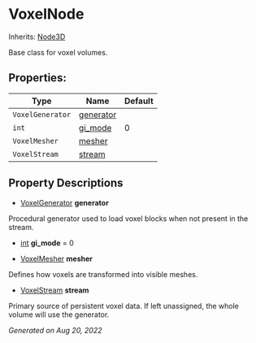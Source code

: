 # VoxelNode

Inherits: [Node3D](https://docs.godotengine.org/en/stable/classes/class_node3d.html)


Base class for voxel volumes.

## Properties: 


Type              | Name                       | Default 
----------------- | -------------------------- | --------
`VoxelGenerator`  | [generator](#i_generator)  |         
`int`             | [gi_mode](#i_gi_mode)      | 0       
`VoxelMesher`     | [mesher](#i_mesher)        |         
`VoxelStream`     | [stream](#i_stream)        |         
<p></p>

## Property Descriptions

- [VoxelGenerator](VoxelGenerator.md)<span id="i_generator"></span> **generator**

Procedural generator used to load voxel blocks when not present in the stream.

- [int](https://docs.godotengine.org/en/stable/classes/class_int.html)<span id="i_gi_mode"></span> **gi_mode** = 0


- [VoxelMesher](VoxelMesher.md)<span id="i_mesher"></span> **mesher**

Defines how voxels are transformed into visible meshes.

- [VoxelStream](VoxelStream.md)<span id="i_stream"></span> **stream**

Primary source of persistent voxel data. If left unassigned, the whole volume will use the generator.

_Generated on Aug 20, 2022_
